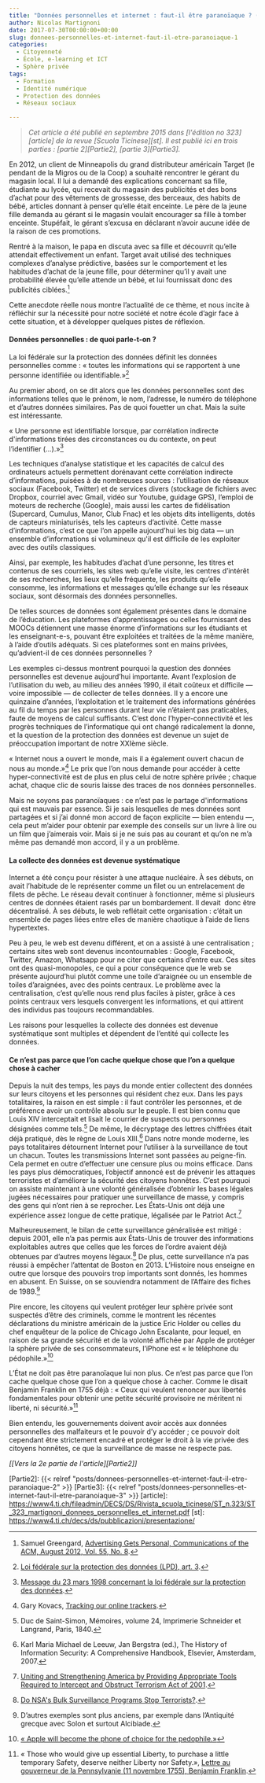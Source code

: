 ```yaml
---
title: "Données personnelles et internet : faut-il être paranoïaque ? (partie 1/3)"
author: Nicolas Martignoni
date: 2017-07-30T00:00:00+00:00
slug: donnees-personnelles-et-internet-faut-il-etre-paranoiaque-1
categories:
  - Citoyenneté
  - École, e-learning et ICT
  - Sphère privée
tags:
  - Formation
  - Identité numérique
  - Protection des données
  - Réseaux sociaux

---
```


> *Cet article a été publié en septembre 2015 dans [l'édition no 323][article] de la revue [Scuola Ticinese][st]. Il est publié ici en trois parties : [partie 2][Partie2], [partie 3][Partie3].*

En 2012, un client de Minneapolis du grand distributeur américain Target (le pendant de la Migros ou de la Coop) a souhaité rencontrer le gérant du magasin local. Il lui a demandé des explications concernant sa fille, étudiante au lycée, qui recevait du magasin des publicités et des bons d’achat pour des vêtements de grossesse, des berceaux, des habits de bébé, articles donnant à penser qu’elle était enceinte. Le père de la jeune fille demanda au gérant si le magasin voulait encourager sa fille à tomber enceinte. Stupéfait, le gérant s’excusa en déclarant n’avoir aucune idée de la raison de ces promotions.

Rentré à la maison, le papa en discuta avec sa fille et découvrit qu’elle attendait effectivement un enfant. Target avait utilisé des techniques complexes d’analyse prédictive, basées sur le comportement et les habitudes d’achat de la jeune fille, pour déterminer qu’il y avait une probabilité élevée qu’elle attende un bébé, et lui fournissait donc des publicités ciblées.[^1]

Cette anecdote réelle nous montre l’actualité de ce thème, et nous incite à réfléchir sur la nécessité pour notre société et notre école d’agir face à cette situation, et à développer quelques pistes de réflexion.
<!--more-->

#### Données personnelles : de quoi parle-t-on ?

La loi fédérale sur la protection des données définit les données personnelles comme : « toutes les informations qui se rapportent à une personne identifiée ou identifiable.»[^2]

Au premier abord, on se dit alors que les données personnelles sont des informations telles que le prénom, le nom, l’adresse, le numéro de téléphone et d’autres données similaires. Pas de quoi fouetter un chat. Mais la suite est intéressante.

« Une personne est identifiable lorsque, par corrélation indirecte d'informations tirées des circonstances ou du contexte, on peut l’identifier (…).»[^3]

Les techniques d’analyse statistique et les capacités de calcul des ordinateurs actuels permettent dorénavant cette corrélation indirecte d’informations, puisées à de nombreuses sources : l’utilisation de réseaux sociaux (Facebook, Twitter) et de services divers (stockage de fichiers avec Dropbox, courriel avec Gmail, vidéo sur Youtube, guidage GPS), l’emploi de moteurs de recherche (Google), mais aussi les cartes de fidélisation (Supercard, Cumulus, Manor, Club Fnac) et les objets dits intelligents, dotés de capteurs miniaturisés, tels les capteurs d’activité. Cette masse d’informations, c’est ce que l’on appelle aujourd’hui les big data — un ensemble d’informations si volumineux qu'il est difficile de les exploiter avec des outils classiques.

Ainsi, par exemple, les habitudes d’achat d’une personne, les titres et contenus de ses courriels, les sites web qu’elle visite, les centres d’intérêt de ses recherches, les lieux qu’elle fréquente, les produits qu’elle consomme, les informations et messages qu’elle échange sur les réseaux sociaux, sont désormais des données personnelles.

De telles sources de données sont également présentes dans le domaine de l’éducation. Les plateformes d’apprentissages ou celles fournissant des MOOCs détiennent une masse énorme d’informations sur les étudiants et les enseignant-e-s, pouvant être exploitées et traitées de la même manière, à l’aide d’outils adéquats. Si ces plateformes sont en mains privées, qu’advient-il de ces données personnelles ?

Les exemples ci-dessus montrent pourquoi la question des données personnelles est devenue aujourd’hui importante. Avant l’explosion de l’utilisation du web, au milieu des années 1990, il était coûteux et difficile — voire impossible — de collecter de telles données. Il y a encore une quinzaine d’années, l’exploitation et le traitement des informations générées au fil du temps par les personnes durant leur vie n’étaient pas praticables, faute de moyens de calcul suffisants. C’est donc l’hyper-connectivité et les progrès techniques de l’informatique qui ont changé radicalement la donne, et la question de la protection des données est devenue un sujet de préoccupation important de notre XXIème siècle.

« Internet nous a ouvert le monde, mais il a également ouvert chacun de nous au monde.»[^4] Le prix que l’on nous demande pour accéder à cette hyper-connectivité est de plus en plus celui de notre sphère privée ; chaque achat, chaque clic de souris laisse des traces de nos données personnelles.

Mais ne soyons pas paranoïaques : ce n’est pas le partage d'informations qui est mauvais par essence. Si je sais lesquelles de mes données sont partagées et si j’ai donné mon accord de façon explicite — bien entendu —, cela peut m’aider pour obtenir par exemple des conseils sur un livre à lire ou un film que j’aimerais voir. Mais si je ne suis pas au courant et qu’on ne m’a même pas demandé mon accord, il y a un problème.

#### La collecte des données est devenue systématique

Internet a été conçu pour résister à une attaque nucléaire. À ses débuts, on avait l’habitude de le représenter comme un filet ou un entrelacement de filets de pêche. Le réseau devait continuer à fonctionner, même si plusieurs centres de données étaient rasés par un bombardement. Il devait  donc être décentralisé. À ses débuts, le web reflétait cette organisation : c’était un ensemble de pages liées entre elles de manière chaotique à l’aide de liens hypertextes.

Peu à peu, le web est devenu différent, et on a assisté à une centralisation ; certains sites web sont devenus incontournables : Google, Facebook, Twitter, Amazon, Whatsapp pour ne citer que certains d’entre eux. Ces sites ont des quasi-monopoles, ce qui a pour conséquence que le web se présente aujourd’hui plutôt comme une toile d’araignée ou un ensemble de toiles d’araignées, avec des points centraux. Le problème avec la centralisation, c’est qu’elle nous rend plus faciles à pister, grâce à ces points centraux vers lesquels convergent les informations, et qui attirent des individus pas toujours recommandables.

Les raisons pour lesquelles la collecte des données est devenue systématique sont multiples et dépendent de l’entité qui collecte les données.

#### Ce n’est pas parce que l’on cache quelque chose que l’on a quelque chose à cacher

Depuis la nuit des temps, les pays du monde entier collectent des données sur leurs citoyens et les personnes qui résident chez eux. Dans les pays totalitaires, la raison en est simple : il faut contrôler les personnes, et de préférence avoir un contrôle absolu sur le peuple. Il est bien connu que Louis XIV interceptait et lisait le courrier de suspects ou personnes désignées comme tels.[^5] De même, le décryptage des lettres chiffrées était déjà pratiqué, dès le règne de Louis XIII.[^6] Dans notre monde moderne, les pays totalitaires détournent Internet pour l’utiliser à la surveillance de tout un chacun. Toutes les transmissions Internet sont passées au peigne-fin. Cela permet en outre d’effectuer une censure plus ou moins efficace. Dans les pays plus démocratiques, l’objectif annoncé est de prévenir les attaques terroristes et d’améliorer la sécurité des citoyens honnêtes. C’est pourquoi on assiste maintenant à une volonté généralisée d’obtenir les bases légales jugées nécessaires pour pratiquer une surveillance de masse, y compris des gens qui n’ont rien à se reprocher. Les États-Unis ont déjà une expérience assez longue de cette pratique, légalisée par le Patriot Act.[^7]

Malheureusement, le bilan de cette surveillance généralisée est mitigé : depuis 2001, elle n’a pas permis aux États-Unis de trouver des informations exploitables autres que celles que les forces de l’ordre avaient déjà obtenues par d’autres moyens légaux.[^8] De plus, cette surveillance n’a pas réussi à empêcher l’attentat de Boston en 2013. L’Histoire nous enseigne en outre que lorsque des pouvoirs trop importants sont donnés, les hommes en abusent. En Suisse, on se souviendra notamment de l’Affaire des fiches de 1989.[^9]

Pire encore, les citoyens qui veulent protéger leur sphère privée sont suspectés d’être des criminels, comme le montrent les récentes déclarations du ministre américain de la justice Eric Holder ou celles du chef enquêteur de la police de Chicago John Escalante, pour lequel, en raison de sa grande sécurité et de la volonté affichée par Apple de protéger la sphère privée de ses consommateurs, l’iPhone est « le téléphone du pédophile.»[^10]

L’État ne doit pas être paranoïaque lui non plus. Ce n’est pas parce que l’on cache quelque chose que l’on a quelque chose à cacher. Comme le disait Benjamin Franklin en 1755 déjà : « Ceux qui veulent renoncer aux libertés fondamentales pour obtenir une petite sécurité provisoire ne méritent ni liberté, ni sécurité.»[^11]

Bien entendu, les gouvernements doivent avoir accès aux données personnelles des malfaiteurs et le pouvoir d’y accéder ; ce pouvoir doit cependant être strictement encadré et protéger le droit à la vie privée des citoyens honnêtes, ce que la surveillance de masse ne respecte pas.

_[[Vers la 2e partie de l'article][Partie2]]_

  [Partie2]: {{< relref "posts/donnees-personnelles-et-internet-faut-il-etre-paranoiaque-2" >}}
  [Partie3]: {{< relref "posts/donnees-personnelles-et-internet-faut-il-etre-paranoiaque-3" >}}
  [article]: https://www4.ti.ch/fileadmin/DECS/DS/Rivista_scuola_ticinese/ST_n.323/ST_323_martignoni_donnees_personnelles_et_internet.pdf
  [st]: https://www4.ti.ch/decs/ds/pubblicazioni/presentazione/

  [^1]: Samuel Greengard, [Advertising Gets Personal, Communications of the ACM, August 2012, Vol. 55, No. 8](https://cacm.acm.org/magazines/2012/8/153815-advertising-gets-personal/abstract).
  [^2]: [Loi fédérale sur la protection des données (LPD), art. 3](https://www.admin.ch/opc/fr/classified-compilation/19920153/index.html#a3).
  [^3]: [Message du 23 mars 1998 concernant la loi fédérale sur la protection des données](https://www.amtsdruckschriften.bar.admin.ch/viewOrigDoc/10105439.pdf?id=10105439).
  [^4]: Gary Kovacs, [Tracking our online trackers](http://www.ted.com/talks/gary_kovacs_tracking_the_trackers).
  [^5]: Duc de Saint-Simon, Mémoires, volume 24, Imprimerie Schneider et Langrand, Paris, 1840.
  [^6]: Karl Maria Michael de Leeuw, Jan Bergstra (ed.), The History of Information Security: A Comprehensive Handbook, Elsevier, Amsterdam, 2007.
  [^7]: [Uniting and Strengthening America by Providing Appropriate Tools Required to Intercept and Obstruct Terrorism Act of 2001](http://www.gpo.gov/fdsys/pkg/PLAW-107publ56/html/PLAW-107publ56.htm).
  [^8]: [Do NSA's Bulk Surveillance Programs Stop Terrorists?](https://www.newamerica.org/international-security/do-nsas-bulk-surveillance-programs-stop-terrorists/).
  [^9]: D’autres exemples sont plus anciens, par exemple dans l’Antiquité grecque avec Solon et surtout Alcibiade.
  [^10]: [« Apple will become the phone of choice for the pedophile.»](http://www.washingtonpost.com/business/technology/2014/09/25/68c4e08e-4344-11e4-9a15-137aa0153527_story.html)
  [^11]: « Those who would give up essential Liberty, to purchase a little temporary Safety, deserve neither Liberty nor Safety.», [Lettre au gouverneur de la Pennsylvanie (11 novembre 1755), Benjamin Franklin](http://franklinpapers.org/framedVolumes.jsp?vol=6&amp;page=238a).
